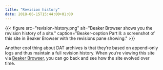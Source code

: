 ```yaml
---
title: "Revision history"
date: 2018-06-15T15:44:00+01:00
---
```


{{< figure src="revision-history.png" alt="Beaker Browser shows you the revision history of a site." caption="Beaker-ception Part II: a screenshot of this site in Beaker Browser with the revisions pane showing." >}}

Another cool thing about DAT archives is that they’re based on append-only logs and thus maintain a full revision history. When you’re viewing this site via [Beaker Browser](https://beakerbrowser.com), you can go back and see how the site evolved over time.
